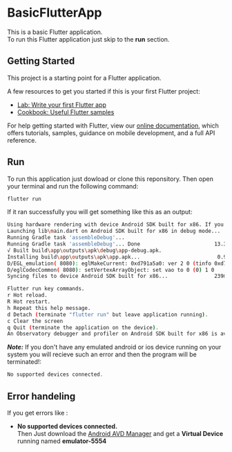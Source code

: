# BasicFlutterApp

This is a basic Flutter application.   
To run this Flutter application just skip to the **run** section.

## Getting Started

This project is a starting point for a Flutter application.

A few resources to get you started if this is your first Flutter project:

- [Lab: Write your first Flutter app](https://flutter.dev/docs/get-started/codelab)
- [Cookbook: Useful Flutter samples](https://flutter.dev/docs/cookbook)

For help getting started with Flutter, view our
[online documentation](https://flutter.dev/docs), which offers tutorials,
samples, guidance on mobile development, and a full API reference.

## Run

To run this application just dowload or clone this reponsitory. Then open your terminal and run the following command:   
```powershell
flutter run
```
If it ran successfully you will get something like this as an output:   
```bash
Using hardware rendering with device Android SDK built for x86. If you get graphics artifacts, consider enabling software rendering with"--enable-software-rendering".
Launching lib\main.dart on Android SDK built for x86 in debug mode...
Running Gradle task 'assembleDebug'...                                  
Running Gradle task 'assembleDebug'... Done                        13.3s
√ Built build\app\outputs\apk\debug\app-debug.apk.
Installing build\app\outputs\apk\app.apk...                         0.9s
D/EGL_emulation( 8080): eglMakeCurrent: 0xd791a5a0: ver 2 0 (tinfo 0xd790f810)
D/eglCodecCommon( 8080): setVertexArrayObject: set vao to 0 (0) 1 0
Syncing files to device Android SDK built for x86...               239ms

Flutter run key commands.
r Hot reload.
R Hot restart.
h Repeat this help message.
d Detach (terminate "flutter run" but leave application running).
c Clear the screen
q Quit (terminate the application on the device).
An Observatory debugger and profiler on Android SDK built for x86 is available at: http://127.0.0.1:52467/H6X0KJHk
```
***Note:*** If you don't have any emulated android or ios device running on your system you will recieve such an error and then the program will be terminated!:   
```powershell
No supported devices connected.
```

## Error handeling

If you get errors like :
* **No supported devices connected.**   
Then Just download the [Android AVD Manager](https://developer.android.com/studio/run/managing-avds) and get a **Virtual Device** running named **emulator-5554**
